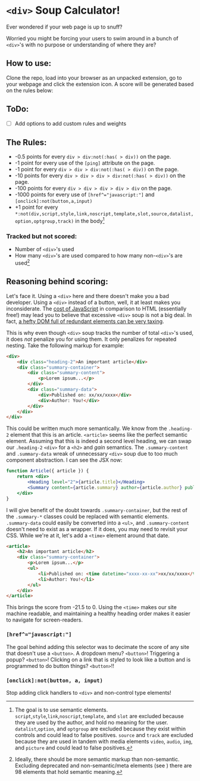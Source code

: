 # `<div>` Soup Calculator!

Ever wondered if your web page is up to snuff?

Worried you might be forcing your users to swim around in a bunch of `<div>`'s with no purpose or understanding of where they are?

## How to use:

Clone the repo, load into your browser as an unpacked extension, go to your webpage and click the extension icon. A score will be generated based on the rules below:

## ToDo:

- [ ] Add options to add custom rules and weights

## The Rules:

- -0.5 points for every `div > div:not(:has( > div))` on the page.
- -1 point for every use of the `[ping]` attribute on the page.
- -1 point for every `div > div > div:not(:has( > div))` on the page.
- -10 points for every `div > div > div > div:not(:has( > div))` on the page.
- -100 points for every `div > div > div > div > div` on the page.
- -1000 points for every use of `[href^="javascript:"]` and `[onclick]:not(button,a,input)`
- +1 point for every `*:not(div,script,style,link,noscript,template,slot,source,datalist,option,optgroup,track)` in the body[^1]

### Tracked but not scored:

- Number of `<div>`'s used
- How many `<div>`'s are used compared to how many non-`<div>`'s are used[^2]


## Reasoning behind scoring:

Let's face it. Using a `<div>` here and there doesn't make you a bad developer. Using a `<div>` instead of a button, well, it at least makes you inconsiderate. The [cost of JavaScript](https://timkadlec.com/remembers/2020-04-21-the-cost-of-javascript-frameworks/) in comparison to HTML (essentially free!) may lead you to believe that excessive `<div>` soup is not a big deal. In fact, [a hefty DOM full of redundant elements can be very taxing](https://web.dev/articles/dom-size-and-interactivity).

This is why even though `<div>` soup tracks the number of total `<div>`'s used, it does *not* penalize you for using them. It only penalizes for repeated nesting. Take the following markup for example:

```html
<div>
    <div class="heading-2">An important article</div>
    <div class="summary-container">
        <div class="summary-content">
            <p>Lorem ipsum...</p>
        </div>
        <div class="summary-data">
            <div>Published on: xx/xx/xxxx</div>
            <div>Author: You!</div>
        </div>
    </div>
</div>
```

This could be written much more semantically. We know from the `.heading-2` element that this is an article. `<article>` seems like the perfect semantic element. Assuming that this is indeed a second level heading, we can swap our `.heading-2` `<div>` for a `<h2>` and *gain* semantics. The `.summary-content` and `.summary-data` wreak of unnecessary `<div>` soup due to too much component abstraction. I can see the JSX now:

```jsx
function Article({ article }) {
    return <div>
        <Heading level="2">{article.title}</Heading>
        <Summary content={article.summary} author={article.author} published={article.publishedOn} />
    </div>
}
```

I will give benefit of the doubt towards `.summary-container`, but the rest of the `.summary-*` classes could be replaced with semantic elements. `.summary-data` could easily be converted into a `<ul>`, and `.summary-content` doesn't need to exist as a wrapper. If it does, you may need to revisit your CSS. While we're at it, let's add a `<time>` element around that date.

```html
<article>
    <h2>An important article</h2>
    <div class="summary-container">
        <p>Lorem ipsum...</p>
        <ul>
            <li>Published on: <time datetime="xxxx-xx-xx">xx/xx/xxxx</time></li>
            <li>Author: You!</li>
        </ul>
    </div>
</article>
```

This brings the score from -21.5 to 0. Using the `<time>` makes our site machine readable, and maintaining a healthy heading order makes it easier to navigate for screen-readers.

### `[href^="javascript:"]`

The goal behind adding this selector was to decimate the score of any site that doesn't use a `<button>`. A dropdown menu? `<button>`! Triggering a popup? `<button>`! Clicking on a link that is styled to look like a button and is programmed to do button things? `<button>`!!

### `[onclick]:not(button, a, input)`

Stop adding click handlers to `<div>` and non-control type elements!



[^1]: The goal is to use semantic elements. `script`,`style`,`link`,`noscript`,`template`, and `slot` are excluded because they are used by the author, and hold no meaning for the user. `datalist`,`option`, and `optgroup` are excluded because they exist within controls and could lead to false positives. `source` and `track` are excluded because they are used in tandem with media elements `video`, `audio`, `img`, and `picture` and could lead to false positives.

[^2]: Ideally, there should be more semantic markup than non-semantic. Excluding deprecated and non-semantic/meta elements (see [^1]) there are 98 elements that hold semantic meaning.